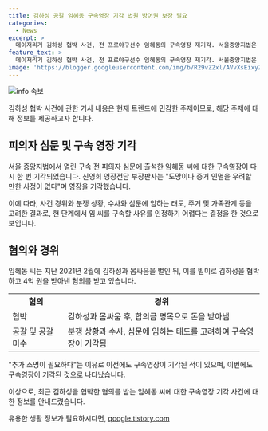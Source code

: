 ```yaml
---
title: 김하성 공갈 임혜동 구속영장 기각 법원 방어권 보장 필요
categories:
  - News
excerpt: >
  메이저리거 김하성 협박 사건, 전 프로야구선수 임혜동의 구속영장 재기각. 서울중앙지법은 도망이나 증거인멸 우려 없다며 인정 어렵다 밝혔다. 지난 1월, 26일에도 영장신청은 기각됐으며, 임씨는 김하성과 몸싸움 후 협박해 4억원을 뜯어낸 혐의가 있다. 현 단계에서 구속할 사유 인정 어려움.
feature_text: >
  메이저리거 김하성 협박 사건, 전 프로야구선수 임혜동의 구속영장 재기각. 서울중앙지법은 도망이나 증거인멸 우려 없다며 인정 어렵다 밝혔다. 지난 1월, 26일에도 영장신청은 기각됐으며, 임씨는 김하성과 몸싸움 후 협박해 4억원을 뜯어낸 혐의가 있다. 현 단계에서 구속할 사유 인정 어려움.
image: 'https://blogger.googleusercontent.com/img/b/R29vZ2xl/AVvXsEixyZcFfHzMRdzZMjFBmAUKJYCLCGyLL1o632UiGVXcaFdKo_bkvkuCioo0uUKlGfBVcT3P84aROyZIXSBEx3Aw5nCQ3pTgDom1WDC4m8eifvWiAmWEEVb4x6G_l8C0QH225ldMjyaFvpxGEBGNO37VmDTDMHGhJPq73UglMfDca1-0aw/s1600/blogspot.png'
---
```


<p><img src="https://blogger.googleusercontent.com/img/b/R29vZ2xl/AVvXsEixyZcFfHzMRdzZMjFBmAUKJYCLCGyLL1o632UiGVXcaFdKo_bkvkuCioo0uUKlGfBVcT3P84aROyZIXSBEx3Aw5nCQ3pTgDom1WDC4m8eifvWiAmWEEVb4x6G_l8C0QH225ldMjyaFvpxGEBGNO37VmDTDMHGhJPq73UglMfDca1-0aw/s1600/blogspot.png" alt="info 속보" /></p>

<p>김하성 협박 사건에 관한 기사 내용은 현재 트렌드에 민감한 주제이므로, 해당 주제에 대해 정보를 제공하고자 합니다.</p>

<h2 data-ke-size="size26">피의자 심문 및 구속 영장 기각</h2>

<p>서울 중앙지법에서 열린 구속 전 피의자 심문에 출석한 임혜동 씨에 대한 구속영장이 다시 한 번 기각되었습니다. 신영희 영장전담 부장판사는 "도망이나 증거 인멸을 우려할 만한 사정이 없다"며 영장을 기각했습니다. </p>

<p data-ke-size="size16">이에 따라, 사건 경위와 분쟁 상황, 수사와 심문에 임하는 태도, 주거 및 가족관계 등을 고려한 결과로, 현 단계에서 임 씨를 구속할 사유를 인정하기 어렵다는 결정을 한 것으로 보입니다.</p>

<h2 data-ke-size="size26">혐의와 경위</h2>

<p>임혜동 씨는 지난 2021년 2월에 김하성과 몸싸움을 벌인 뒤, 이를 빌미로 김하성을 협박하고 4억 원을 받아낸 혐의를 받고 있습니다.</p>

<table>
  <tr>
    <td style="text-align: center; height: 17px;"><b>혐의</b></td>
    <td style="text-align: center; height: 17px;"><b>경위</b></td>
  </tr>
  <tr>
    <td>협박</td>
    <td>김하성과 몸싸움 후, 합의금 명목으로 돈을 받아냄</td>
  </tr>
  <tr>
    <td>공갈 및 공갈미수</td>
    <td>분쟁 상황과 수사, 심문에 임하는 태도를 고려하여 구속영장이 기각됨</td>
  </tr>
</table>

<p data-ke-size="size16">"추가 소명이 필요하다"는 이유로 이전에도 구속영장이 기각된 적이 있으며, 이번에도 구속영장이 기각된 것으로 나타났습니다.</p>

<p>이상으로, 최근 김하성을 협박한 혐의를 받는 임혜동 씨에 대한 구속영장 기각 사건에 대한 정보를 안내드렸습니다.</p>
유용한 생활 정보가 필요하시다면, <a href="https://qoogle.tistory.com" rel="dofollow">qoogle.tistory.com</a>


